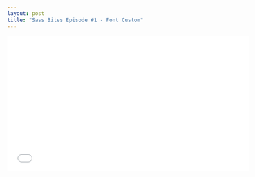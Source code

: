 ```yaml
---
layout: post
title: "Sass Bites Episode #1 - Font Custom"
---
```


<iframe width='560' height='315' src='//www.youtube.com/embed/FC-1xSCBCIY' frameborder='0' allowfullscreen></iframe>